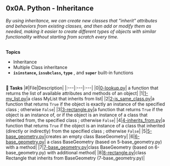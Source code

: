 ## 0x0A. Python - Inheritance

*By using inheritance, we can create new classes that "inherit" attributes and behaviors from existing classes, and then add or modify them as needed, making it easier to create different types of objects with similar functionality without starting from scratch every time.*
<br><br>

**Topics**
* Inheritance
* Multiple Class inheritance
* **``isinstance``, ``issubclass``, ``type``** , and **``super``** built-in functions
<br><br>

**📄 Tasks**
|#|File|Description|
|:---|:---|:---|
|0|[0-lookup.py](./0-lookup.py)| a function that returns the list of available attributes and methods of an object|
|1|[1-my_list.py](./1-my_list.py)|a class MyList that inherits from list|
|2|[2-is_same_class.py](./2-is_same_class.py)|a function that returns ``True`` if the object is exactly an instance of the specified class ; otherwise ``False``|
|3|[3-rectangle.py](./3-rectangle.py)|a function that returns ``True`` if the object is an instance of, or if the object is an instance of a class that inherited from, the specified class ; otherwise ``False``|
|4|[4-inherits_from.py](./4-inherits_from.py)|a function that returns ``True`` if the object is an instance of a class that inherited (directly or indirectly) from the specified class ; otherwise ``False``|
|5|[5-base_geometry.py](./5-base_geometry.py)|creates an empty class BaseGeometry|
|6|[6-base_geometry.py](./6-base_geometry.py)| a class BaseGeometry (based on 5-base_geometry.py) with a method|
|7|[7-base_geometry.py](./7-base_geometry.py)|class BaseGeometry (based on 6-base_geometry.py) with additional method|
|8|[8-rectangle.py](./8-rectangle.py)|class Rectangle that inherits from BaseGeometry (7-base_geometry.py)|
